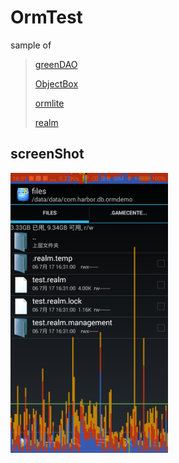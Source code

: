# OrmTest
sample of 
> [greenDAO](http://greenrobot.org/greendao/)
> 
> [ObjectBox](http://objectbox.io/documentation/introduction/)
> 
> [ormlite](http://ormlite.com/)
> 
> [realm](https://realm.io/)

## screenShot 
<img src="https://github.com/aopi1125/OrmTest/blob/master/image/Screenshot1.png" width="50%" height="50%">
